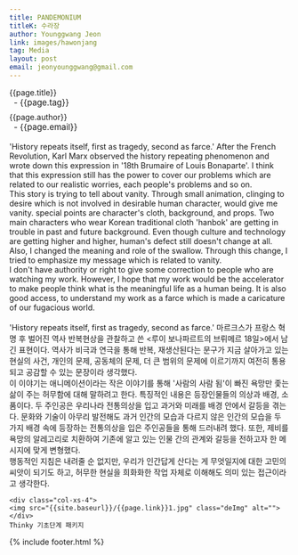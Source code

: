 ```yaml
---
title: PANDEMONIUM
titleK: 수라장
author: Younggwang Jeon
link: images/hawonjang
tag: Media
layout: post
email: jeonyounggwang@gmail.com
---	
```


<div class="container">

<div class="deDep">
{{page.title}}<br>
<p style="font-size:15px; margin:0px; padding:0px 0px 0px 8px; margin:0px 0px 8px 0px;">- {{page.tag}}</p>
{{page.author}}<br>
<p style="font-size:15px; margin:0px; padding:0px 0px 0px 8px;">- {{page.email}}</p>
</div>

<br>

<div class="det lato">
'History repeats itself, first as tragedy, second as farce.' After the French Revolution, Karl Marx observed the history repeating phenomenon and wrote down this expression in '18th Brumaire of Louis Bonaparte'. I think that this expression still has the power to cover our problems which are related to our realistic worries, each people's problems and so on.
<br>
This story is trying to tell about vanity. Through small animation, clinging to desire which is not involved in desirable human character, would give me vanity. special points are character's cloth, background, and props. Two main characters who wear Korean traditional cloth 'hanbok' are getting in trouble in past and future background. Even though culture and technology are getting higher and higher, human's defect still doesn't change at all. Also, I changed the meaning and role of the swallow. Through this change, I tried to emphasize my message which is related to vanity.
<br>
I don't have authority or right to give some correction to people who are watching my work. However, I hope that my work would be the accelerator to make people think what is the meaningful life as a human being. It is also good access, to understand my work as a farce which is made a caricature of our fugacious world.
</div>

<div class="noto">
<br>
'History repeats itself, first as tragedy, second as farce.' 마르크스가 프랑스 혁명 후 벌어진 역사 반복현상을 관찰하고 쓴 <루이 보나파르트의 브뤼메르 18일>에서 남긴 표현이다. 역사가 비극과 연극을 통해 반복, 재생산된다는 문구가 지금 살아가고 있는 현실의 사건, 개인의 문제, 공동체의 문제, 더 큰 범위의 문제에 이르기까지 여전히 통용되고 공감할 수 있는 문장이라 생각했다. 
<br>
이 이야기는 애니메이션이라는 작은 이야기를 통해 '사람의 사람 됨'이 빠진 욕망만 좇는 삶이 주는 허무함에 대해 말하려고 한다. 특징적인 내용은 등장인물들의 의상과 배경, 소품이다. 두 주인공은 우리나라 전통의상을 입고 과거와 미래를 배경 안에서 갈등을 겪는다. 문화와 기술이 아무리 발전해도 과거 인간의 모습과 다르지 않은 인간의 모습을 두 가지 배경 속에 등장하는 전통의상을 입은 주인공들을 통해 드러내려 했다. 또한, 제비를 욕망의 알레고리로 치환하여 기존에 알고 있는 인물 간의 관계와 갈등을 전하고자 한 메시지에 맞게 변형했다.
<br>
행동적인 지침은 내려줄 순 없지만, 우리가 인간답게 산다는 게 무엇일지에 대한 고민의 씨앗이 되기도 하고, 허무한 현실을 희화화한 작업 자체로 이해해도 의미 있는 접근이라고 생각한다.
</div>

<div class="row noto">
	
	<div class="col-xs-4">
	<img src="{{site.baseurl}}/{{page.link}}1.jpg" class="deImg" alt=""></div>
	Thinky 기초단계 패키지
</div>

	

</div> 

{% include footer.html %}